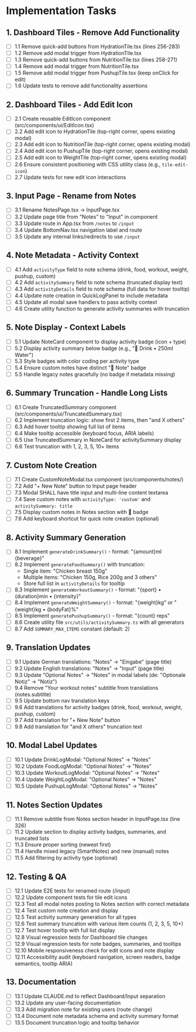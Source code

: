 # Implementation Tasks

## 1. Dashboard Tiles - Remove Add Functionality
- [ ] 1.1 Remove quick-add buttons from HydrationTile.tsx (lines 256-283)
- [ ] 1.2 Remove add modal trigger from HydrationTile.tsx
- [ ] 1.3 Remove quick-add buttons from NutritionTile.tsx (lines 258-271)
- [ ] 1.4 Remove add modal trigger from NutritionTile.tsx
- [ ] 1.5 Remove add modal trigger from PushupTile.tsx (keep onClick for edit)
- [ ] 1.6 Update tests to remove add functionality assertions

## 2. Dashboard Tiles - Add Edit Icon
- [ ] 2.1 Create reusable EditIcon component (src/components/ui/EditIcon.tsx)
- [ ] 2.2 Add edit icon to HydrationTile (top-right corner, opens existing modal)
- [ ] 2.3 Add edit icon to NutritionTile (top-right corner, opens existing modal)
- [ ] 2.4 Add edit icon to PushupTile (top-right corner, opens existing modal)
- [ ] 2.5 Add edit icon to WeightTile (top-right corner, opens existing modal)
- [ ] 2.6 Ensure consistent positioning with CSS utility class (e.g., `tile-edit-icon`)
- [ ] 2.7 Update tests for new edit icon interactions

## 3. Input Page - Rename from Notes
- [ ] 3.1 Rename NotesPage.tsx → InputPage.tsx
- [ ] 3.2 Update page title from "Notes" to "Input" in component
- [ ] 3.3 Update route in App.tsx from `/notes` to `/input`
- [ ] 3.4 Update BottomNav.tsx navigation label and route
- [ ] 3.5 Update any internal links/redirects to use `/input`

## 4. Note Metadata - Activity Context
- [ ] 4.1 Add `activityType` field to note schema (drink, food, workout, weight, pushup, custom)
- [ ] 4.2 Add `activitySummary` field to note schema (truncated display text)
- [ ] 4.3 Add `activityDetails` field to note schema (full data for hover tooltip)
- [ ] 4.4 Update note creation in QuickLogPanel to include metadata
- [ ] 4.5 Update all modal save handlers to pass activity context
- [ ] 4.6 Create utility function to generate activity summaries with truncation

## 5. Note Display - Context Labels
- [ ] 5.1 Update NoteCard component to display activity badge (icon + type)
- [ ] 5.2 Display activity summary below badge (e.g., "🥤 Drink • 250ml Water")
- [ ] 5.3 Style badges with color coding per activity type
- [ ] 5.4 Ensure custom notes have distinct "📝 Note" badge
- [ ] 5.5 Handle legacy notes gracefully (no badge if metadata missing)

## 6. Summary Truncation - Handle Long Lists
- [ ] 6.1 Create TruncatedSummary component (src/components/ui/TruncatedSummary.tsx)
- [ ] 6.2 Implement truncation logic: show first 2 items, then "and X others"
- [ ] 6.3 Add hover tooltip showing full list of items
- [ ] 6.4 Make tooltip accessible (keyboard focus, ARIA labels)
- [ ] 6.5 Use TruncatedSummary in NoteCard for activitySummary display
- [ ] 6.6 Test truncation with 1, 2, 3, 5, 10+ items

## 7. Custom Note Creation
- [ ] 7.1 Create CustomNoteModal.tsx component (src/components/notes/)
- [ ] 7.2 Add "+ New Note" button to Input page header
- [ ] 7.3 Modal SHALL have title input and multi-line content textarea
- [ ] 7.4 Save custom notes with `activityType: 'custom'` and `activitySummary: title`
- [ ] 7.5 Display custom notes in Notes section with 📝 badge
- [ ] 7.6 Add keyboard shortcut for quick note creation (optional)

## 8. Activity Summary Generation
- [ ] 8.1 Implement `generateDrinkSummary()` - format: "{amount}ml {beverage}"
- [ ] 8.2 Implement `generateFoodSummary()` with truncation:
  - Single item: "Chicken breast 150g"
  - Multiple items: "Chicken 150g, Rice 200g and 3 others"
  - Store full list in `activityDetails` for tooltip
- [ ] 8.3 Implement `generateWorkoutSummary()` - format: "{sport} • {duration}min • {intensity}"
- [ ] 8.4 Implement `generateWeightSummary()` - format: "{weight}kg" or "{weight}kg • {bodyFat}%"
- [ ] 8.5 Implement `generatePushupSummary()` - format: "{count} reps"
- [ ] 8.6 Create utility file `src/utils/activitySummary.ts` with all generators
- [ ] 8.7 Add `SUMMARY_MAX_ITEMS` constant (default: 2)

## 9. Translation Updates
- [ ] 9.1 Update German translations: "Notes" → "Eingabe" (page title)
- [ ] 9.2 Update English translations: "Notes" → "Input" (page title)
- [ ] 9.3 Update "Optional Notes" → "Notes" in modal labels (de: "Optionale Notiz" → "Notiz")
- [ ] 9.4 Remove "Your workout notes" subtitle from translations (notes.subtitle)
- [ ] 9.5 Update bottom nav translation keys
- [ ] 9.6 Add translations for activity badges (drink, food, workout, weight, pushup, custom)
- [ ] 9.7 Add translation for "+ New Note" button
- [ ] 9.8 Add translation for "and X others" truncation text

## 10. Modal Label Updates
- [ ] 10.1 Update DrinkLogModal: "Optional Notes" → "Notes"
- [ ] 10.2 Update FoodLogModal: "Optional Notes" → "Notes"
- [ ] 10.3 Update WorkoutLogModal: "Optional Notes" → "Notes"
- [ ] 10.4 Update WeightLogModal: "Optional Notes" → "Notes"
- [ ] 10.5 Update PushupLogModal: "Optional Notes" → "Notes"

## 11. Notes Section Updates
- [ ] 11.1 Remove subtitle from Notes section header in InputPage.tsx (line 326)
- [ ] 11.2 Update section to display activity badges, summaries, and truncated lists
- [ ] 11.3 Ensure proper sorting (newest first)
- [ ] 11.4 Handle mixed legacy (SmartNotes) and new (manual) notes
- [ ] 11.5 Add filtering by activity type (optional)

## 12. Testing & QA
- [ ] 12.1 Update E2E tests for renamed route (/input)
- [ ] 12.2 Update component tests for tile edit icons
- [ ] 12.3 Test all modal notes posting to Notes section with correct metadata
- [ ] 12.4 Test custom note creation and display
- [ ] 12.5 Test activity summary generation for all types
- [ ] 12.6 Test summary truncation with various item counts (1, 2, 3, 5, 10+)
- [ ] 12.7 Test hover tooltip with full list display
- [ ] 12.8 Visual regression tests for Dashboard tile changes
- [ ] 12.9 Visual regression tests for note badges, summaries, and tooltips
- [ ] 12.10 Mobile responsiveness check for edit icons and note display
- [ ] 12.11 Accessibility audit (keyboard navigation, screen readers, badge semantics, tooltip ARIA)

## 13. Documentation
- [ ] 13.1 Update CLAUDE.md to reflect Dashboard/Input separation
- [ ] 13.2 Update any user-facing documentation
- [ ] 13.3 Add migration note for existing users (route change)
- [ ] 13.4 Document note metadata schema and activity summary format
- [ ] 13.5 Document truncation logic and tooltip behavior
